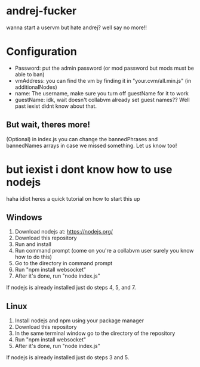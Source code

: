 # andrej-fucker
wanna start a uservm but hate andrej? well say no more!!
# Configuration
- Password: put the admin password (or mod password but mods must be able to ban)
- vmAddress: you can find the vm by finding it in "your.cvm/all.min.js" (in additionalNodes)
- name: The username, make sure you turn off guestName for it to work
- guestName: idk, wait doesn't collabvm already set guest names?? Well past iexist didnt know about that.
## But wait, theres more!
(Optional) in index.js you can change the bannedPhrases and bannedNames arrays in case we missed something. Let us know too!
# but iexist i dont know how to use nodejs
haha idiot heres a quick tutorial on how to start this up
## Windows
1. Download nodejs at: https://nodejs.org/
2. Download this repository
3. Run and install
4. Run command prompt (come on you're a collabvm user surely you know how to do this)
5. Go to the directory in command prompt
6. Run "npm install websocket"
7. After it's done, run "node index.js"

If nodejs is already installed just do steps 4, 5, and 7.
## Linux
1. Install nodejs and npm using your package manager
2. Download this repository
3. In the same terminal window go to the directory of the repository
4. Run "npm install websocket"
5. After it's done, run "node index.js"

If nodejs is already installed just do steps 3 and 5.
